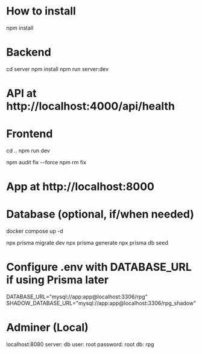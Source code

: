 ﻿# How to install
npm install

# Backend
cd server
npm install
npm run server:dev
# API at http://localhost:4000/api/health

# Frontend
cd ..
npm run dev

npm audit fix --force
npm rm fix

# App at http://localhost:8000

# Database (optional, if/when needed)
docker compose up -d

npx prisma migrate dev
npx prisma generate
npx prisma db seed

# Configure .env with DATABASE_URL if using Prisma later
DATABASE_URL="mysql://app:app@localhost:3306/rpg"
SHADOW_DATABASE_URL="mysql://app:app@localhost:3306/rpg_shadow"

# Adminer (Local)
localhost:8080
server: db
user: root
password: root
db: rpg
